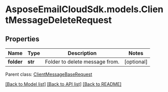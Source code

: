 # AsposeEmailCloudSdk.models.ClientMessageDeleteRequest
## Properties
Name | Type | Description | Notes
------------ | ------------- | ------------- | -------------
**folder** | **str** | Folder to delete message from.              | [optional] 

 Parent class: [ClientMessageBaseRequest](ClientMessageBaseRequest.md)

[[Back to Model list]](README.md#documentation-for-models) [[Back to API list]](README.md#documentation-for-api-endpoints) [[Back to README]](README.md)


